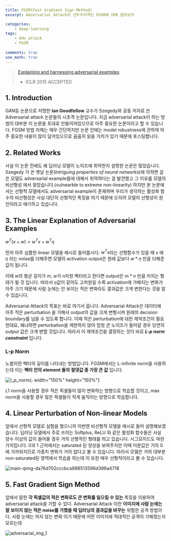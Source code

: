 ```yaml
---
title: FGSM(Fast Gradient Sign Method)
excerpt: Adversarial Attack의 선두주자격인 FGSM에 대해 알아보자 

categories:
    - deep-learning
tags:
    - Adv_attack
    - FGSM
  
comments: true
use_math: true
---
```


> [Explaining and harnessing adversarial examples](https://arxiv.org/pdf/1412.6572.pdf) 
> - ICLR 2015 ACCEPTED


## 1. Introduction

GAN등 논문으로 저명한 **Ian Goodfellow** 교수가 Szegedy와 공동 저자로 쓴 Adversarial attack 논문들의 시초격 논문입니다. 지금 adversarial attack이 하는 방법이 대부분 이 논문을 토대로 만들어져있으므로 아주 중요한 논문이라고 할 수 있습니다. FGSM 방법 자체는 매우 간단하지만 논문 안에는 model robustness에 관하여 아주 중요한 내용이 많이 담겨있으므로 꼼꼼히 읽을 가치가 있기 때문에 포스팅합니다. <br>

## 2. Related Works

사실 이 논문 전에도 왜 딥러닝 모델이 노이즈에 취약한지 설명한 논문은 많았습니다. Szegedy 가 쓴 옛날 논문(*Intriguing properties of neural networks*)에 의하면 갚은 모델도 adversarial example들에 대해서 취약하다는 걸 발견했고 그 이유를 모델의 비선형성 에서 찾았습니다.(vulnearble to extreme non-linearity) 하지만 본 논문에서는 선형적 모델에서도 adversarial example이 존재하며 우리가 생각하는 활성화 함수의 비선형성은 사실 대단히 선형적인 특징을 띄기 때문에 오히려 모델의 선형성이 원인이라고 얘기하고 있습니다.


## 3. The Linear Explanation of Adversarial Examples

$w^T (x+w) = w^T x + w^T \eta$

먼저 아주 심플한 linear 모델을 예시로 들어봅시다. $w^T x$라는 선형함수가 있을 때 $x$ 에 $\eta$ 라는 noise를 더해주면 모델의 activation output은 원래 값보다 $w*\eta$ 만큼 더해준 값이 됩니다. 

이때 $w$의 평균 길이가 $m$, $w$가 $n$차원 벡터라고 한다면 output은 $m*n$ 만큼 커지는 형태가 될 것 입니다. 따라서 $\eta$값이 같아도 고차원일 수록 activation에 가해지는 변화가 아주 크기 때문에 사람 눈에는 안 보이는 적은 변화라도 결과값은 크게 변한다는 것을 알 수 있습니다.

Adversarial Attack의 목표는 바로 여기서 옵니다. Adversarial Attack은 데이터에 아주 적은 perturbation 을 가해서 output의 값을 크게 변형시켜 원래의 decision boundary를 넘을 수 있도록 합니다. 이때 적은 perturbation에 대한 제약조건이 필요한데요, 왜냐하면 perturbation을 제한하지 않아 엄청 큰 노이즈가 들어갈 경우 당연히 output 값은 크게 변할 것입니다. 따라서 이 제약조건을 결정하는 것이 바로 ***L-p norm constraint*** 입니다. 


### L-p Norm 
 노름이란 벡터의 길이를 나타내는 방법입니다. FGSM에서는 L-infinite norm을 사용하는데 이는 **벡터 안의 element 들의 절댓값 중 가장 큰 값** 입니다. 

![l_p_norm](https://user-images.githubusercontent.com/43398106/130225228-68bf5a50-d1ba-4327-a128-392874cd75ea.jpg){: width="150%" height="150%"}

L1 norm을 사용할 경우 적은 픽셀들이 많이 변화하는 방향으로 학습할 것이고, max norm을 사용할 경우 많은 픽셀들이 적게 움직이는 방향으로 학습합니다. 


## 4. Linear Perturbation of Non-linear Models

 앞에서 선형적 모델로 실험을 했으니까 이번엔 비선형적 모델을 예시로 들어 설명해보겠습니다. 딥러닝 모델에서 주로 쓰이는 Softplus, ReLU 와 같은 활성화 함수들은 사실 양수 이상의 값이 들어올 경우 거의 선형적인 형태를 띄고 있습니다. 시그모이드도 마찬가지입니다. 0과 1 근처에서는 saturated 된 양상을 보여주지만 이때 미분값은 거의 0에 가까워지므로 가중치 변화가 거의 없다고 볼 수 있습니다. 따라서 모델은 거의 대부분 non-saturated된 영역에서 학습을 하는데 이 또한 매우 선형적이라고 볼 수 있습니다. 

 ![main-qimg-da76d702cccbca988513596d396a4718](https://user-images.githubusercontent.com/43398106/130385315-b6a34976-8bbf-43ee-83f2-811678a3765b.png)

## 5. Fast Gradient Sign Method

앞에서 말한 **각 픽셀값의 적은 변화로도 큰 변화를 일으킬 수 있는** 특징을 이용하여 adversarial attack을 가할 수 있다. Adversarial Attack 이란 **이미지에 사람 눈에는 잘 보이지 않는 적은 noise를 가했을 때 딥러닝의 결과값을 바꾸는** 위험한 공격 방법이다. 사람 눈에는 띄지 않는 변화 이기 때문에 어떤 이미지에 적대적인 공격이 가해졌는지 모르는데 

![adversarial_img_1](https://user-images.githubusercontent.com/43398106/130578542-f6c58c66-22dd-4584-be9a-8637158504a5.png)
